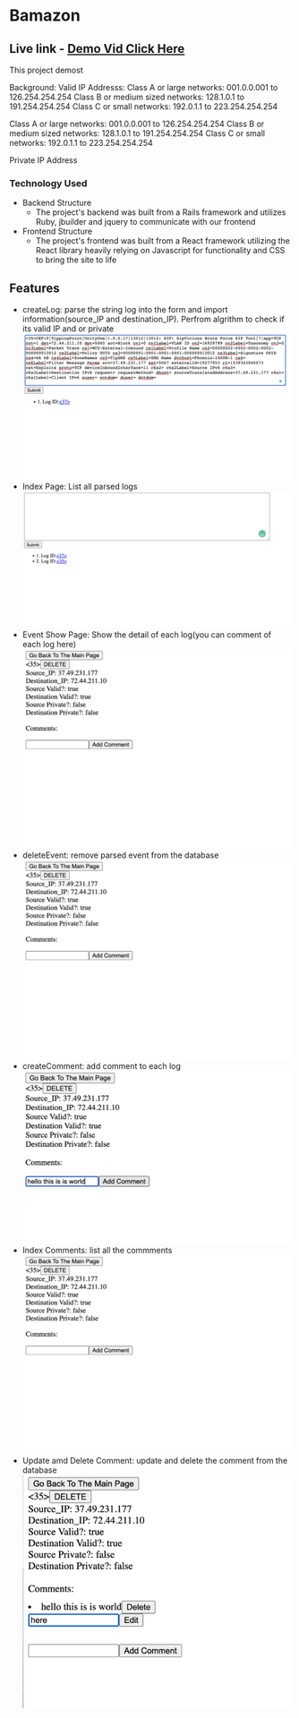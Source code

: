 # Bamazon
## Live link - [Demo Vid Click Here](https://drive.google.com/file/d/1IT8S7yATQDZ5ob-fbtBLdTs6E4ZwE2Gq/view?usp=sharing)

This project demost

Background:
Valid IP Addresss:
Class A or large networks: 001.0.0.001 to 126.254.254.254
Class B or medium sized networks: 128.1.0.1 to 191.254.254.254
Class C or small networks: 192.0.1.1 to 223.254.254.254

Class A or large networks: 001.0.0.001 to 126.254.254.254
Class B or medium sized networks: 128.1.0.1 to 191.254.254.254
Class C or small networks: 192.0.1.1 to 223.254.254.254

Private IP Address

### Technology Used
* Backend Structure
    * The project's backend was built from a Rails framework and utilizes Ruby, jbuilder and jquery to communicate with our frontend
* Frontend Structure
    * The project's frontend was built from a React framework utilizing the React library heavily relying on Javascript for functionality and CSS to bring the site to life


## Features

* createLog: parse the string log into the form and import information(source_IP
and destination_IP). Perfrom algrithm to check if its valid IP and or private
![Screenshot](app/assets/images/submit.png)
* Index Page: List all parsed logs  
![Screenshot](app/assets/images/index.png)
* Event Show Page: Show the detail of each log(you can comment of each log here)
![Screenshot](app/assets/images/show.png)
* deleteEvent: remove parsed event from the database
![Screenshot](app/assets/images/show.png)
* createComment: add comment to each log
![Screenshot](app/assets/images/addComment.png)
* Index Comments: list all the commments 
![Screenshot](app/assets/images/show.png)
* Update amd Delete Comment: update and delete the comment from the database
![Screenshot](app/assets/images/editComment.png)
